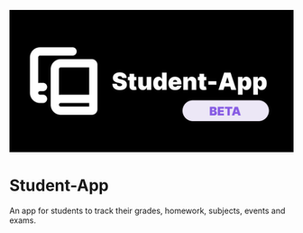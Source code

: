 ![Student-App-Banner](/src/app/opengraph-image.png)

# Student-App

An app for students to track their grades, homework, subjects, events and exams.
